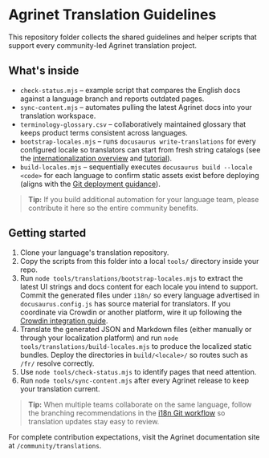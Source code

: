 # Agrinet Translation Guidelines

This repository folder collects the shared guidelines and helper scripts that support every
community-led Agrinet translation project.

## What's inside

- `check-status.mjs` – example script that compares the English docs against a language branch and
  reports outdated pages.
- `sync-content.mjs` – automates pulling the latest Agrinet docs into your translation workspace.
- `terminology-glossary.csv` – collaboratively maintained glossary that keeps product terms
  consistent across languages.
- `bootstrap-locales.mjs` – runs `docusaurus write-translations` for every configured locale so
  translators can start from fresh string catalogs (see the
  [internationalization overview](https://docusaurus.io/docs/i18n/introduction) and
  [tutorial](https://docusaurus.io/docs/i18n/tutorial)).
- `build-locales.mjs` – sequentially executes `docusaurus build --locale <code>` for each language to
  confirm static assets exist before deploying (aligns with the
  [Git deployment guidance](https://docusaurus.io/docs/i18n/git)).

> **Tip:** If you build additional automation for your language team, please contribute it here so
> the entire community benefits.

## Getting started

1. Clone your language's translation repository.
2. Copy the scripts from this folder into a local `tools/` directory inside your repo.
3. Run `node tools/translations/bootstrap-locales.mjs` to extract the latest UI strings and docs
   content for each locale you intend to support. Commit the generated files under `i18n/` so every
   language advertised in `docusaurus.config.js` has source material for translators. If you
   coordinate via Crowdin or another platform, wire it up following the
   [Crowdin integration guide](https://docusaurus.io/docs/i18n/crowdin).
4. Translate the generated JSON and Markdown files (either manually or through your localization
   platform) and run `node tools/translations/build-locales.mjs` to produce the localized static
   bundles. Deploy the directories in `build/<locale>/` so routes such as `/fr/` resolve correctly.
5. Use `node tools/check-status.mjs` to identify pages that need attention.
6. Run `node tools/sync-content.mjs` after every Agrinet release to keep your translation current.

> **Tip:** When multiple teams collaborate on the same language, follow the branching recommendations
> in the [i18n Git workflow](https://docusaurus.io/docs/i18n/git) so translation updates stay easy to
> review.

For complete contribution expectations, visit the Agrinet documentation site at
`/community/translations`.